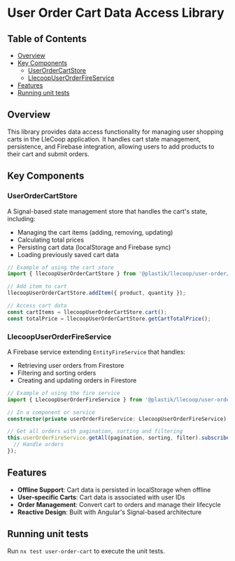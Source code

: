 # User Order Cart Data Access Library

## Table of Contents

- [Overview](#overview)
- [Key Components](#key-components)
  - [UserOrderCartStore](#userordercartstore)
  - [LlecoopUserOrderFireService](#llecoopuserorderfireservice)
- [Features](#features)
- [Running unit tests](#running-unit-tests)

## Overview

This library provides data access functionality for managing user shopping carts in the LleCoop application. It handles cart state management, persistence, and Firebase integration, allowing users to add products to their cart and submit orders.

## Key Components

### UserOrderCartStore

A Signal-based state management store that handles the cart's state, including:

- Managing the cart items (adding, removing, updating)
- Calculating total prices
- Persisting cart data (localStorage and Firebase sync)
- Loading previously saved cart data

```typescript
// Example of using the cart store
import { llecoopUserOrderCartStore } from '@plastik/llecoop/user-order/cart/data-access';

// Add item to cart
llecoopUserOrderCartStore.addItem({ product, quantity });

// Access cart data
const cartItems = llecoopUserOrderCartStore.cart();
const totalPrice = llecoopUserOrderCartStore.getCartTotalPrice();
```

### LlecoopUserOrderFireService

A Firebase service extending `EntityFireService` that handles:

- Retrieving user orders from Firestore
- Filtering and sorting orders
- Creating and updating orders in Firestore

```typescript
// Example of using the fire service
import { LlecoopUserOrderFireService } from '@plastik/llecoop/user-order/cart/data-access';

// In a component or service
constructor(private userOrderFireService: LlecoopUserOrderFireService) {}

// Get all orders with pagination, sorting and filtering
this.userOrderFireService.getAll(pagination, sorting, filter).subscribe(orders => {
  // Handle orders
});
```

## Features

- **Offline Support**: Cart data is persisted in localStorage when offline
- **User-specific Carts**: Cart data is associated with user IDs
- **Order Management**: Convert cart to orders and manage their lifecycle
- **Reactive Design**: Built with Angular's Signal-based architecture

## Running unit tests

Run `nx test user-order-cart` to execute the unit tests.
